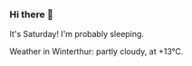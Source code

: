 ### Hi there :wave:

It's Saturday! I'm probably sleeping.

Weather in Winterthur: partly cloudy, at +13°C.
